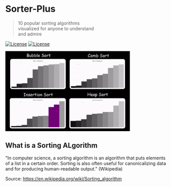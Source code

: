 # Sorter-Plus

> 10 popular sorting algorithms\
visualized for anyone to understand\
and admire

[![License](https://img.shields.io/badge/Quick-Preview-brightgreen)](https://repl.it/@IghoiseO/Sorter-Plus)
[![License](http://img.shields.io/:license-mit-blue.svg?style=flat-square)](https://github.com/Iggy-o/Sorter-Plus/blob/v1.0.0/LICENSE)


<img src="assets/images/preview.gif" alt="preview" height = "250px">

## What is a Sorting ALgorithm

"In computer science, a sorting algorithm is an algorithm that puts elements of a list in a certain order.
Sorting is also often useful for canonicalizing data and for producing human-readable output." (Wikipedia)

Source: https://en.wikipedia.org/wiki/Sorting_algorithm

